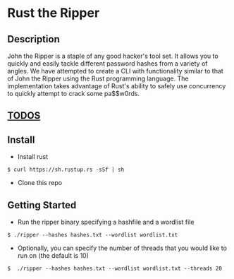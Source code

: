 # Rust the Ripper

## Description
John the Ripper is a staple of any good hacker's tool set. It allows you to  quickly and easily tackle different password hashes from a variety of angles. We have attempted to create a CLI with functionality similar to that of John the Ripper using the Rust programming language. The implementation takes advantage of Rust's ability to safely use concurrency to quickly attempt to crack some pa$$w0rds.

## [TODOS](https://docs.google.com/a/u.northwestern.edu/document/d/1GiCuUi17eBSVrJ-CwFJi6_JRyVOQCF5WnB72vBVG3Us/edit?usp=sharing)


## Install
* Install rust
```
$ curl https://sh.rustup.rs -sSf | sh
```
* Clone this repo

## Getting Started
* Run the ripper binary specifying a hashfile and a wordlist file
```
$ ./ripper --hashes hashes.txt --wordlist wordlist.txt
```
* Optionally, you can specify the number of threads that you would like to run on (the default is 10)
```
$  ./ripper --hashes hashes.txt --wordlist wordlist.txt --threads 20
```
